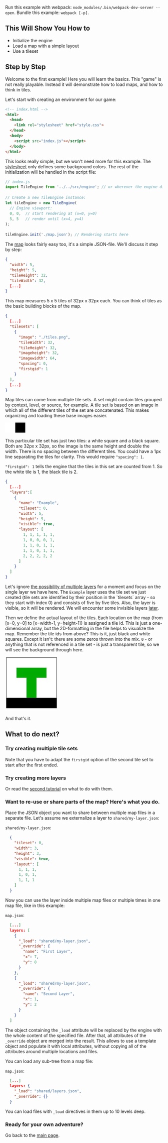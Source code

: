 Run this example with webpack: `node_modules/.bin/webpack-dev-server --open`. Bundle this example: `webpack [-p]`.

## This Will Show You How to

* Initialize the engine
* Load a map with a simple layout
* Use a tileset

## Step by Step

Welcome to the first example! Here you will learn the basics. This "game" is not really playable. Instead it will demonstrate how to load maps, and how to think in tiles.

Let's start with creating an environment for our game:

```html
<!-- index.html -->
<html>
  <head>
    <link rel="stylesheet" href="style.css">
  </head>
  <body>
    <script src="index.js"></script>
  </body>
</html>
```

This looks really simple, but we won't need more for this example. The [stylesheet](style.css) only defines some background colors. The rest of the initialization will be handled in the script file:

```js
// index.js
import TileEngine from '../../src/engine'; // or wherever the engine directory is

// Create a new TileEngine instance:
let tileEngine = new TileEngine(
  // Engine viewport:
  0, 0,  // start rendering at (x=0, y=0)
  5, 5   // render until (x=4, y=4)
);

tileEngine.init('./map.json'); // Rendering starts here
```

The [map](map.json) looks fairly easy too, it's a simple JSON-file. We'll discuss it step by step:

```json
{
  "width": 5,
  "height": 5,
  "tileHeight": 32,
  "tileWidth": 32,
  [...]
}
```

This map measures 5 x 5 tiles of 32px x 32px each. You can think of tiles as the basic building blocks of the map.

```json
{
  [...]
  "tilesets": [
    {
      "image": "./tiles.png",
      "tileWidth": 32,
      "tileHeight": 32,
      "imageheight": 32,
      "imagewidth": 64,
      "spacing": 0,
      "firstgid": 1
    }
  ],
  [...]
}
```

Map tiles can come from multiple tile sets. A set might contain tiles grouped by context, level, or source, for example. A tile set is based on an image in which all of the different tiles of the set are concatenated. This makes organizing and loading these base images easier.

![tileset](tiles.png)

This particular tile set has just two tiles: a white square and a black square. Both are 32px x 32px, so the image is the same height and double the width. There is no spacing between the different tiles. You could have a 1px line separating the tiles for clarity. This would require `"spacing": 1`.

`"firstgid": 1` tells the engine that the tiles in this set are counted from 1. So the white tile is 1, the black tile is 2.

```json
{
  [...]
  "layers":[
    {
      "name": "Example",
      "tileset": 0,
      "width": 5,
      "height": 5,
      "visible": true,
      "layout": [
        1, 1, 1, 1, 1,
        1, 0, 0, 0, 1,
        1, 1, 0, 1, 1,
        1, 1, 0, 1, 1,
        2, 2, 2, 2, 2
      ]
    }
  ]
}
```

Let's ignore [the possibility of multiple layers](../02%20-%20Layers) for a moment and focus on the single layer we have here. The `Example` layer uses the tile set we just created (tile sets are identified by their position in the ´tilesets´ array - so they start with index 0) and consists of five by five tiles. Also, the layer is visible, so it will be rendered. We will encounter some invisible layers [later](../04%20-%20Collision%20and%20pathfinding).

Then we define the actual layout of the tiles. Each location on the map (from [x=0, y=0] to [x=width-1, y=height-1]) is assigned a tile id. This is just a one-dimensional array, but the 2D-formatting in the file helps to visualize the map. Remember the tile ids from above? This is it, just black and white squares. Except it isn't: there are some zeros thrown into the mix. `0` - or anything that is not referenced in a tile set - is just a transparent tile, so we will see the background through here.

![screenshot](screenshot.jpg)

And that's it.


## What to do next?

### Try creating multiple tile sets

Note that you have to adapt the `firstgid` option of the second tile set to start after the first ended.

### Try creating more layers

Or read the [second tutorial](../02%20-%20Layers) on what to do with them.

### Want to re-use or share parts of the map? Here's what you do.

Place the JSON object you want to share between multiple map files in a separate file. Let's assume we externalize a layer to `shared/my-layer.json`:

`shared/my-layer.json`:
```json
  {
    "tileset": 0,
    "width": 3,
    "height": 3,
    "visible": true,
    "layout": [
      1, 1, 1,
      1, 0, 1,
      1, 1, 1
    ]
  }
```

Now you can use the layer inside multiple map files or multiple times in one map file, like in this example:

`map.json`:
```json
  [...]
  layers: [
    {
      "_load": "shared/my-layer.json",
      "_override": {
        "name": "First Layer",
        "x": 7,
        "y": 8
      }
    },
    {
      "_load": "shared/my-layer.json",
      "_override": {
        "name": "Second Layer",
        "x": 1,
        "y": 2
      }
    }
  ]
```

The object containing the `_load` attribute will be replaced by the engine with the whole content of the specified file. After that, all attributes of the `_override` object are merged into the result. This allows to use a template object and populate it with local attributes, without copying all of the attributes around multiple locations and files.

You can load any sub-tree from a map file:

`map.json`:
```json
  [...]
  layers: {
    "_load": "shared/layers.json",
    "_override": {}
  }
```

You can load files with `_load` directives in them up to 10 levels deep.


### Ready for your own adventure?

Go back to the [main page](../../README.md).
